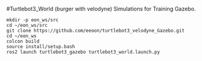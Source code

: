 #Turtlebot3_World (burger with velodyne) Simulations for Training Gazebo.


```
mkdir -p eon_ws/src
cd ~/eon_ws/src
git clone https://github.com/eeoon/turtlebot3_velodyne_Gazebo.git
cd ~/eon_ws
colcon build
source install/setup.bash
ros2 launch turtlebot3_gazebo turtlebot3_world.launch.py
```


